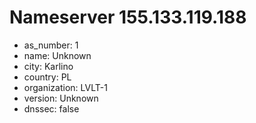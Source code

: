 # Nameserver 155.133.119.188

* as_number: 1
* name: Unknown
* city: Karlino
* country: PL
* organization: LVLT-1
* version: Unknown
* dnssec: false
